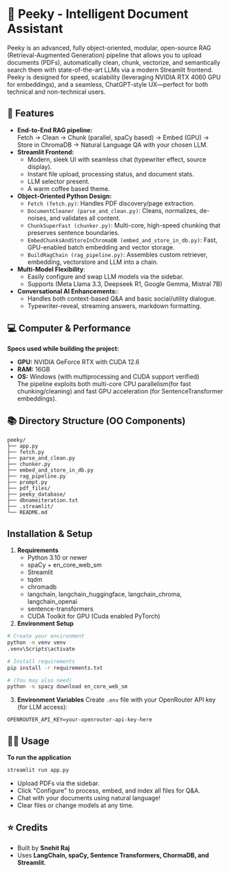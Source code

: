 # 🤖 Peeky - Intelligent Document Assistant

Peeky is an advanced, fully object-oriented, modular, open-source RAG (Retrieval-Augmented Generation) pipeline that allows you to upload documents (PDFs), automatically clean, chunk, vectorize, and semantically search them with state-of-the-art LLMs via a modern Streamlit frontend. Peeky is designed for speed, scalability (leveraging NVIDIA RTX 4060 GPU for embeddings), and a seamless, ChatGPT-style UX—perfect for both technical and non-technical users.

## 🚀 Features
- **End-to-End RAG pipeline:**  
Fetch → Clean → Chunk (parallel, spaCy based) → Embed (GPU) → Store in ChromaDB → Natural Language QA with your chosen LLM.
- **Streamlit Frontend:**  
  - Modern, sleek UI with seamless chat (typewriter effect, source display).
  - Instant file upload, processing status, and document stats.
  - LLM selector present.
  - A warm coffee based theme.
- **Object-Oriented Python Design:**  
  - ```Fetch (fetch.py)```: Handles PDF discovery/page extraction.
  - ```DocumentCleaner (parse_and_clean.py)```: Cleans, normalizes, de-noises, and validates all content.
  - ```ChunkSuperFast (chunker.py)```: Multi-core, high-speed chunking that preserves sentence boundaries.
  - ```EmbedChunksAndStoreInChromaDB (embed_and_store_in_db.py)```: Fast, GPU-enabled batch embedding and vector storage.
  - ```BuildRagChain (rag_pipeline.py)```: Assembles custom retriever, embedding, vectorstore and LLM into a chain.
- **Multi-Model Flexibility**:  
  - Easily configure and swap LLM models via the sidebar.
  - Supports (Meta Llama 3.3, Deepseek R1, Google Gemma, Mistral 7B)
- **Conversational AI Enhancements:**:
  - Handles both context-based Q&A and basic social/utility dialogue.
  - Typewriter-reveal, streaming answers, markdown formatting.

## 💻 Computer & Performance
**Specs used while building the project:**
- **GPU:** NVIDIA GeForce RTX with CUDA 12.6
- **RAM:** 16GB
- **OS:** Windows (with multiprocessing and CUDA support verified)  
The pipeline exploits both multi-core CPU parallelism(for fast chunking/cleaning) and fast GPU acceleration (for SentenceTransformer embeddings).

## 📚 Directory Structure (OO Components)
```text
peeky/
├── app.py
├── fetch.py
├── parse_and_clean.py
├── chunker.py
├── embed_and_store_in_db.py
├── rag_pipeline.py
├── prompt.py
├── pdf_files/
├── peeky_database/
├── dbnameiteration.txt
├── .streamlit/
└── README.md
```

## Installation & Setup
1. **Requirements**  
   - Python 3.10 or newer
   - spaCy + en_core_web_sm
   - Streamlit
   - tqdm
   - chromadb
   - langchain, langchain_huggingface, langchain_chroma, langchain_openai
   - sentence-transformers
   - CUDA Toolkit for GPU (Cuda enabled PyTorch)
2. **Environment Setup**
```bash
# Create your environment
python -m venv venv
.venv\Scripts\activate

# Install requirements
pip install -r requirements.txt

# (You may also need)
python -m spacy download en_core_web_sm
```
3. **Environment Variables**
Create ```.env``` file with your OpenRouter API key (for LLM access):
```text
OPENROUTER_API_KEY=your-openrouter-api-key-here
```
## 🏃‍♂️ Usage
**To run the application**
```bash
streamlit run app.py
```
- Upload PDFs via the sidebar.
- Click "Configure" to process, embed, and index all files for Q&A.
- Chat with your documents using natural language!
- Clear files or change models at any time.

## ⭐ Credits
- Built by **Snehit Raj**
- Uses **LangChain, spaCy, Sentence Transformers, ChormaDB, and Streamlit**.